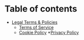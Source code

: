 # Table of contents

* [Legal Terms & Policies](README.md)
  * [Terms of Service](legal-terms-and-policies/terms-of-service.md)
  * [Cookie Policy](legal-terms-and-policies/Cookies-Policy.md)
  *[Privacy Policy](legal-terms-and-policies/Privacy-Policy.md)
